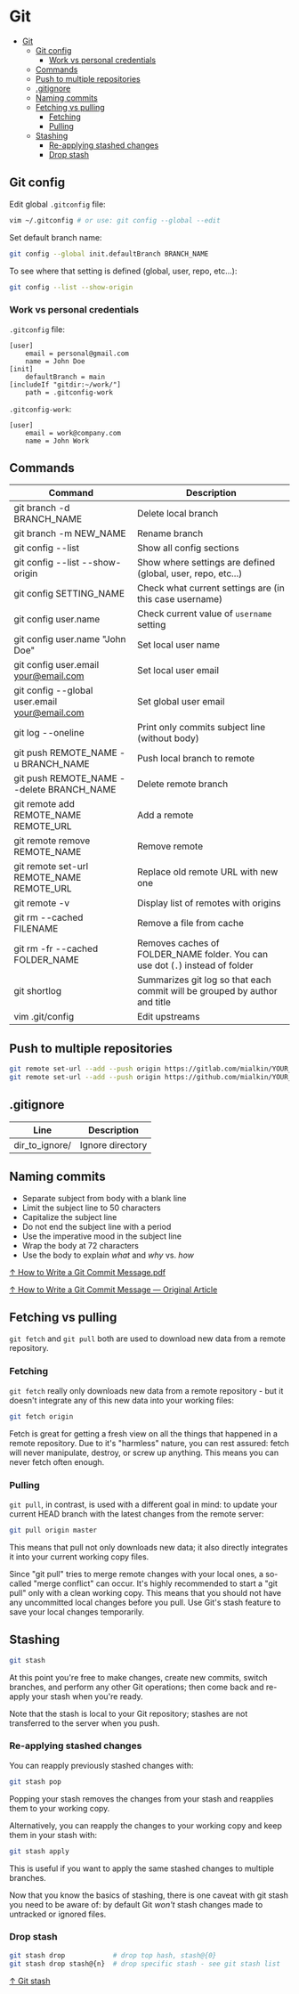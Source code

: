 # Git

- [Git](#git)
  - [Git config](#git-config)
    - [Work vs personal credentials](#work-vs-personal-credentials)
  - [Commands](#commands)
  - [Push to multiple repositories](#push-to-multiple-repositories)
  - [.gitignore](#gitignore)
  - [Naming commits](#naming-commits)
  - [Fetching vs pulling](#fetching-vs-pulling)
    - [Fetching](#fetching)
    - [Pulling](#pulling)
  - [Stashing](#stashing)
    - [Re-applying stashed changes](#re-applying-stashed-changes)
    - [Drop stash](#drop-stash)

## Git config

Edit global `.gitconfig` file:

```bash
vim ~/.gitconfig # or use: git config --global --edit
```

Set default branch name:

```bash
git config --global init.defaultBranch BRANCH_NAME
```

To see where that setting is defined (global, user, repo, etc...):

```bash
git config --list --show-origin
```

### Work vs personal credentials

`.gitconfig` file:

```text
[user]
	email = personal@gmail.com
	name = John Doe
[init]
	defaultBranch = main
[includeIf "gitdir:~/work/"]
    path = .gitconfig-work
```

`.gitconfig-work`:

```text
[user]
	email = work@company.com
	name = John Work
```

## Commands

| Command                                       | Description                                                                   |
| --------------------------------------------- | ----------------------------------------------------------------------------- |
| git branch -d BRANCH_NAME                     | Delete local branch                                                           |
| git branch -m NEW_NAME                        | Rename branch                                                                 |
| git config --list                             | Show all config sections                                                      |
| git config --list --show-origin               | Show where settings are defined (global, user, repo, etc...)                  |
| git config SETTING_NAME                       | Check what current settings are (in this case username)                       |
| git config user.name                          | Check current value of `username` setting                                     |
| git config user.name "John Doe"               | Set local user name                                                           |
| git config user.email your@email.com          | Set local user email                                                          |
| git config --global user.email your@email.com | Set global user email                                                         |
| git log --oneline                             | Print only commits subject line (without body)                                |
| git push REMOTE_NAME -u BRANCH_NAME           | Push local branch to remote                                                   |
| git push REMOTE_NAME --delete BRANCH_NAME     | Delete remote branch                                                          |
| git remote add REMOTE_NAME REMOTE_URL         | Add a remote                                                                  |
| git remote remove REMOTE_NAME                 | Remove remote                                                                 |
| git remote set-url REMOTE_NAME REMOTE_URL     | Replace old remote URL with new one                                           |
| git remote -v                                 | Display list of remotes with origins                                          |
| git rm --cached FILENAME                      | Remove a file from cache                                                      |
| git rm -fr --cached FOLDER_NAME               | Removes caches of FOLDER_NAME folder. You can use dot (`.`) instead of folder |
| git shortlog                                  | Summarizes git log so that each commit will be grouped by author and title    |
| vim .git/config                               | Edit upstreams                                                                |

## Push to multiple repositories

```bash
git remote set-url --add --push origin https://gitlab.com/mialkin/YOUR_REPOSITORY_NAME.git
git remote set-url --add --push origin https://github.com/mialkin/YOUR_REPOSITORY_NAME.git
```

## .gitignore

| Line           | Description      |
| -------------- | ---------------- |
| dir_to_ignore/ | Ignore directory |

## Naming commits

- Separate subject from body with a blank line
- Limit the subject line to 50 characters
- Capitalize the subject line
- Do not end the subject line with a period
- Use the imperative mood in the subject line
- Wrap the body at 72 characters
- Use the body to explain _what_ and _why_ vs. _how_

[↑ How to Write a Git Commit Message.pdf](How%20to%20Write%20a%20Git%20Commit%20Message.pdf)

[↑ How to Write a Git Commit Message — Original Article](https://chris.beams.io/posts/git-commit)

## Fetching vs pulling

`git fetch` and `git pull` both are used to download new data from a remote repository.

### Fetching

`git fetch` really only downloads new data from a remote repository - but it doesn't integrate any of this new data into your working files:

```bash
git fetch origin
```

Fetch is great for getting a fresh view on all the things that happened in a remote repository.
Due to it's "harmless" nature, you can rest assured: fetch will never manipulate, destroy, or screw up anything. This means you can never fetch often enough.

### Pulling

`git pull`, in contrast, is used with a different goal in mind: to update your current HEAD branch with the latest changes from the remote server:

```bash
git pull origin master
```

This means that pull not only downloads new data; it also directly integrates it into your current working copy files.

Since "git pull" tries to merge remote changes with your local ones, a so-called "merge conflict" can occur. It's highly recommended to start a "git pull" only with a clean working copy. This means that you should not have any uncommitted local changes before you pull. Use Git's stash feature to save your local changes temporarily.

## Stashing

```bash
git stash
```

At this point you're free to make changes, create new commits, switch branches, and perform any other Git operations; then come back and re-apply your stash when you're ready.

Note that the stash is local to your Git repository; stashes are not transferred to the server when you push.

### Re-applying stashed changes

You can reapply previously stashed changes with:

```bash
git stash pop
```

Popping your stash removes the changes from your stash and reapplies them to your working copy.

Alternatively, you can reapply the changes to your working copy and keep them in your stash with:

```bash
git stash apply
```

This is useful if you want to apply the same stashed changes to multiple branches.

Now that you know the basics of stashing, there is one caveat with git stash you need to be aware of: by default Git *won't* stash changes made to untracked or ignored files.

### Drop stash

```bash
git stash drop            # drop top hash, stash@{0}
git stash drop stash@{n}  # drop specific stash - see git stash list
```

[↑ Git stash](https://www.atlassian.com/git/tutorials/saving-changes/git-stash)

